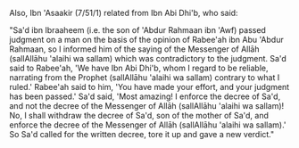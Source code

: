 

[^x1]: Sūrah al-Nahl, 16:44.

[^x2]: al-Bukhārī and Muslim – it will later follow in full.

[^x3]: al-Bukhārī and Aḥmad.

<!-- TODO Check if the number of Ṣaḥīḥ Abī Dāwūd is correct -->

[^x4]: Mālik, Abū Dāwūd, Nasāʾī, and Ibn Ḥibbān. A ṣaḥīḥ ḥadīth, declared ṣaḥīḥ by several Imāms. I have given its takhrīj in _Ṣaḥīḥ Abī Dāwūd_ (#451, #1276).

<!-- TODO Check the numbers for al-Zuhd and Ṣaḥīḥ Abī Dāwūd-->

[^x5]: Ṣaḥīḥ – collected by Ibn al-Mubārak in _al-Zuhd_ (10/21/1-2), Abū Dāwūd and Nasāʾī with a good sanad; I have given its takhreej in _Ṣaḥīḥ Abī Dāwūd_ (#761).

[^x6]: Abū al-Ḥasanāt al-Lucknowī says in _al-Nāfiʿ al-Kabīr liman yutāliʿ al-Jāmiʿ al-Saghīr_ (p. 122-3), after ranking the books of Ḥanafī fiqh and saying which of them are dependable and which are not: “All that we have said about the relative grades of these compilations is related to their content of fiqh issues; however, as for their content with regards to aḥādīth of the Prophet \pbuh, then it does not apply, for many books on which the cream of the fuqahāʾ rely are full of fabricated aḥādīth, let alone rulings of the scholars. It is clear to us from a broad analysis that although their authors were otherwise competent, they were careless in their quotation of narrations.”

		One of these false, fabricated aḥādīth which are found in some of the best books is: “He who offers the compulsory prayers on the last Friday of Ramaḍān, that will make up for every prayer he missed during his life up to the age of seventy years!” Lucknowī says in _al-Āthār al-Marfūʿah fi al-Akhbār al-Mawḍūʿah_ (p. 315), after giving this ḥadīth, “ʿAlī al-Qārī says in his _al-Mawḍūʿāt al-Sughrāh_ and _al-Kubrā_: this is totally false, for it contradicts the ijmāʾ (consensus) that one act of worship cannot make up for those missed over years. Hence, there is no point in quoting the author of _al-Nihāyah_ nor the rest of the commentators on _al-Hidāyah_, for they are not scholars of Ḥadīth, nor did they reference this ḥadīth to any of the collectors of ḥadīth.”

		Imām al-Shawkānī also mentioned this ḥadīth in _al-Fawāʾid al-Majmūʿah fi al-Aḥādīth al-Mawḍūʿah_ with a similar wording and then said (p. 54), “This is fabricated beyond doubt – I do not even find it in any of the compilations of fabricated aḥādīth! However, it has become popular among some students of fiqh in the city of Ṣanʿāʾ in this age of ours, and many of them have started acting according to it. I do not know who has fabricated it for them – May Allāh disgrace the liars.”

		Lucknowī further says, “To establish that this ḥadīth, which is found in books of rituals and formulas, is fabricated, I have composed a brief essay, with intellectual and narrated evidence, called _Repelling the Brethren from the Inventions of the Last Friday of Ramaḍān_, in which I have filed points which will enlighten minds and to which ears will hearken, so consult it, for it is valuable in this topic and of high quality.”

		The occurrence of similar false aḥādīth in the books of fiqh destroys the reliability of other aḥādīth which they do not quote from dependable books of ḥadīth. The words of ʿAlī al-Qārī contain an indication towards this: a Muslim must take aḥādīth from the people who are experts in that field, as the old Arabic sayings go, “The people of Makkah know its mountain paths best” and “The owner of the house knows best what is in it.”

<!-- TODO Fix the following title -->

[^x7]: Imām al-Nawawī's words in _al-Majmūʿ Sharḥ al-Muhadhdhab_ (1/60) can be summed up as follows: “The researching scholars of the People of Ḥadīth and others say that if the ḥadīth is weak, it will not be said regarding it, ‘The Messenger of Allāh \pbuh said/did/commanded/forbade...’ or any other phrase designating certainty, but instead it will be said, ‘It is reported/quoted/narrated from him...’ or other phrases suggesting uncertainty. They say that phrases of certainty are for ṣaḥīḥ and ḥasan aḥādīth, and phrases of uncertainty are for anything else. This is because phrases designating certainty mean that what follows is authentic, so they can only be used in the case of what is authentic, otherwise one would effectively be lying about him \pbuh.

		This convention is one ignored by most of the fuqahāʾ of our age, in fact, by most scholars of any discipline, except for the skilled muḥaddithīn. This is disgusting carelessness, for they often say about a ṣaḥīḥs ḥadīth, ‘It is reported from him that...,’ and about a ḍaʿīf one, ‘he said’ and ‘so- and-so reported...,’ and this is far from correct.”

[^x8]: Publisher's note: Also in this category are the works of our teacher, author of _Irwāʾ al-Ghalīl fi takhrīj Manār al-Sabīl_ in 8 volumes, and _Ghāyah al-Marām fi takhrīj aḥādīth al-Ḥalāl wa al-Harām_, a takhrīj of the aḥādīth found in Dr.\ Yūsuf al-Qaraḍāwi's, _The Lawful and the Prohibited in Islam_ (which contains many ḍaʿīf aḥādīth).

[^x9]: The term, “authentic ḥadīth” includes ṣaḥīḥ and ḥasan in the eyes of the muḥaddithīn, whether the ḥadīth is ṣaḥīḥ li dhātihī or ṣaḥīḥ li ghayrihī, or ḥasan li dhātihī or ḥasan li ghayrihī.

[^x10]: Sūrah al-Najm, 53:28.

[^x11]: Sūrah al-Bukhārī and Muslim.

[^x12]: Ṣaḥīḥ – collected by at-Tirmidhī, Aḥmad and Ibn Abī Shaybah.

		Later, I discovered that this ḥadīth is actually ḍaʿīf: I had relied on Manāwī in declaring ṣaḥīḥ the isnād of Ibn Abī Shaybah, but then I happened to come across it myself, and found that it was clearly weak, being the same isnād as at-Tirmidhī and others – see my book _Silsilah al-Aḥādīth al- Ḍaʿīfah_ (1783). However, its place is taken by the Prophet's \pbuh saying, “He who relates from me a saying which he knows is a lie is indeed one of the liars,” collected by Muslim and others.

[^x13]: ʿAbd al-Ḥayy al-Lucknowī says in _Imām al-Kalām fīmā yataʿallaq bi al-Qirāʾah Khalf al-Imām_ (p. 156), as follows: “Whoever dives into the oceans of fiqh and the fundamentals of jurisprudence with an open mind, and does not allow himself to be prejudiced, will know with certainty that in most of the principal and subsidiary issues in which the scholars have differed, the madhhab of the scholars of ḥadīth is firmer than other madhāhib. Every time I go into the branches of difference of opinion, I find the view of the muḥaddithīn nearest to justice – their reward is with Allāh, and He will thank them. How could it be otherwise, when they are the true inheritors of the Prophet \pbuh, and the sincere agents of his Law; may Allāh include us in their company and make us die loving them.”

[^x14]: Subkī says in _al-Fatāwā_ (1/148): “The most important affair of the Muslims is the Prayer, which every Muslim must care about and ensure its performance and the establishment of its essentials. Related to Prayer are issues on which there is consensus and there is no escaping the truth, and other issues in which the scholars have differed. The correct approach is either to keep clear of dispute if possible, or to look for what is authentically proven from the Prophet \pbuh and adhere to that. When one does this, his Prayer will be correct and righteous, and included in the words of the Exalted, “So whoever expects to meet his Lord, let him work correct, righteous deeds.” (Sūrah al-Kahf, 18:110)

		I say: The latter approach is superior, nay, obligatory; this is because the former approach, as well as being impossible for many issues, does not fulfil his command \pbuh, “Pray as you have seen me praying,” but instead leads to one's prayer being decidedly different to that of the Prophet \pbuh.

[^x15]: From the poetry of Ḥasan ibn Muḥammad al-Nasawī, as narrated by Ḥāfiẓ Diyāʾ al-Dīn al-Maqdisī in his article on the excellence of Ḥadīth and its People.

[^x16]: Sūrah al-Baqarah, 2:213.

[^x17]: Sūrah al-Tirmidhī, Qudāʾī, Ibn Bushrān and others.

<!-- TODO double check diacritics on Tahawi -->

[^x18]: This is the sort of taqlīd (blind following) which Imām Ṭahāwī was referring to when he said, “Only someone with party-spirit or a fool blindly follows opinion” – quoted by Ibn ʿĀbidīn in _Rasm al-Muftī_ (vol.\ 1, p.\ 32 from the Compilation of the Essays of Ibn ʿĀbidīn).

[^x19]: Sūrah al-A'raaf, 7:3.

<!-- TODO check spelling of haashiyah -->
<!-- TODO check spelling of Eeqaaz al-Himam -->
<!-- TODO check spelling of Ibn al-Shahnah al-Kabeer -->
<!-- TODO check spelling of Ibn al-Humaam -->

[^x20]: Ibn ʿĀbidīn in _al-Ḥāshiyah_ (1/63), and in his essay _Rasm al-Muftī_ (1/4 from the Compilation of the Essays of Ibn ʿĀbidīn), Shaykh Ṣāliḥ al-Fulānī in _Īqāz al-Himam_ (p. 62) and others. Ibn ʿĀbidīn quoted from _Sharḥ al-Hidāyah_ by Ibn al-Shahnah al-Kabīr, the teacher of Ibn al-Humām, as follows:

		“When a ḥadīth contrary to the Madhhab is found to be ṣaḥīḥ, one should act on the ḥadīth, and make that his madhhab. Acting on the ḥadīth will not invalidate the follower's being a Ḥanafī, for it is authentically reported that Abū Ḥanīfah said, ‘When a ḥadīth is found to be ṣaḥīḥ, then that is my madhhab,’ and this has been related by Imām Ibn ʿAbd al-Barr from Abū Ḥanīfah and from other imāms.”

		This is part of the completeness of the knowledge and piety of the Imāms, for they indicated by saying this that they were not versed in the whole of the Sunnah, and Imām Shāfiʿī has elucidated this thoroughly (see later). It would happen that they would contradict a sunnah because they were unaware of it, so they commanded us to stick to the Sunnah and regard it as part of their Madhhab. May Allāh shower His mercy on them all.

[^x21]: Arabic: ḥalāl.

[^x22]: Ibn 'Abdul Barr in Al-Intiqaa' fi Fadaa'il ath-Thalaathah al-A'immah al-Fuqahaa' (p. 145), Ibn al-Qayyim in I'laam al- Mooqi'een (2/309), Ibn 'Aabideen in his Footnotes on Al-Bahr ar-Raa'iq (6/293) and in Rasm al-Mufti (pp. 29,32) & Sha'raani in Al-Meezaan (1/55) with the second narration. The last narration was collected by 'Abbaas ad-Dawri in At- Taareekh by Ibn Ma'een (6/77/1) with a saheeh sanad on the authority of Zafar, the student of Imaam Abu Haneefah. Similar narrations exist on the authority of Abu Haneefah's companions Zafar, Abu Yoosuf and 'Aafiyah ibn Yazeed; cf. Eeqaaz (p. 52). Ibn al-Qayyim firmly certified its authenticity on the authority of Abu Yoosuf in I'laam al-Mooqi'een (2/344). The addition to the second narration is referenced by the editor of Eeqaaz (p. 65) to Ibn 'Abdul Barr, Ibn al-Qayyim and others.

	If this is what they say of someone who does not know their evidence, what would be their response to one who knows that the evidence contradicts their saying, but still gives verdicts opposed to the evidence?! Therefore, reflect on this saying, for it alone is enough to smash blind following of opinion; that is why one of the muqallid shaikhs, when I criticised his giving a verdict using Abu Haneefah's words without knowing the evidence, refused to believe that it was a saying of Abu Haneefah!

[^x23]: Ar.: haraam

[^x24]: Ar.: fatwaa

[^x25]: i.e. Imaam Abu Haneefah's illustrious student, Abu Yoosuf (rahimahullaah).

[^x26]: This was because the Imaam would often base his view on Qiyaas (Analogy), after which a more potent analogy would occur to him, or a hadeeth of the Prophet (sallAllāhu 'alaihi wa sallam) would reach him, so he would accept that and ignore his previous view. Sha'raani's words in Al-Meezaan (1/62) are summarised as:

	"Our belief, as well as that of every researcher into Imaam Abu Haneefah (radi Allāhu 'anhu), is that, had he lived until the recording of the Sharee'ah, and the journeys of the Preservers of Hadeeth to the various cities and frontiers in order to collect and acquire it, he would have accepted it and ignored all the analogies he had employed. The amount of qiyaas in his Madhhab would have been just as little as that in other Madhhabs, but since the evidences of the Sharee'ah had been scattered with the Successors and their successors, and had not been collected in his lifetime, it was necessary that there be a lot of qiyaas in his Madhhab compared to that of other imaams. The later scholars then made their journeys to find and collect ahaadeeth from the various cities and towns and wrote them down; hence, some ahaadeeth of the Sharee'ah explained others. This is the reason behind the large amount of qiyaas in his Madhhab, whereas there was little of it in other Madhhabs."

	Abul-Hasanaat Al-Lucknowi quoted his words in full in An- Naafi' al-Kabeer (p. 135), endorsing and expanding on it in his footnotes, so whoever wishes to consult it should do so there.

	Since this is the justification for why Abu Haneefah has sometimes unintentionally contradicted the authentic ahaadeeth - and it is a perfectly acceptable reason, for Allāh does not burden a soul with more than it can bear - it is not permissible to insult him for it, as some ignorant people have done. In fact, it is obligatory to respect him, for he is one of the imaams of the Muslims through whom this Deen has been preserved and handed down to us, in all its branches; also, for he is rewarded under any circumstance: whether he is correct or wrong. Nor is it permissible for his devotees to continue sticking to those of his statements which contradict the authentic ahaadeeth, for those statements are effectively not part of his Madhhab, as the above sayings show. Hence, these are two extremes, and the truth lies in between. "Our Lord! Forgive us, and our brethren who came before us into the Faith; and leave not, in our hearts, any rancour against those who have believed. Our Lord! You are indeed Full of Kindness, Most Merciful." (Al-Hashr 59:10)

[^x27]: Al-Fulaani in Eeqaaz al-Himam (p. 50), tracing it to Imaam Muḥammad and then saying, "This does not apply to the mujtahid, for he is not bound to their views anyway, but it applies to the muqallid."

	Sha'raani expanded on that in Al-Meezaan (1/26): "If it is said: 'What should I do with the ahaadeeth which my Imaam did not use, and which were found to be authentic after his death?' The answer which is fitting for you is: 'That you act on them, for had your Imaam come across them and found them to be authentic, he would have instructed you to act on them, because all the Imaams were captives in the hand of the Sharee'ah.' He who does so will have gathered all the good with both his hands, but he who says, 'I will not act according to a hadeeth unless my Imaam did so', he will miss a great amount of benefit, as is the case with many followers of the Imaams of the Madhhabs. It would be better for them to act on every hadeeth found to be authentic after the Imaam's time, hence implementing the will of the Imaams; for it is our firm belief about the Imaams that had they lived longer and come to know of those ahaadeeth which were found authentic after their time, they would have definitely accepted and acted according to them, ignoring any analogies they may have previously made, and any views they may have previously held."

[^x28]: Ibn 'Abdul Barr in Jaami' Bayaan al-'Ilm (2/32), Ibn Hazm, quoting from the former in Usool al-Ahkaam (6/149), & similarly Al-Fulaani (p. 72)

[^x29]: This is well known among the later scholars to be a saying of Maalik. Ibn 'Abdul Haadi declared it saheeh in Irshaad as- Saalik (227/1); Ibn 'Abdul Barr in Jaami' Bayaan al-'Ilm (2/91) & Ibn Hazm in Usool al-Ahkaam (6/145, 179) had narrated it as a saying of Al-Hakam ibn 'Utaibah and Mujaahid; Taqi ad- Deen as-Subki gave it, delighted with its beauty, in al- Fataawaa (1/148) as a saying of Ibn 'Abbaas, and then said: "These words were originally those of Ibn 'Abbaas and Mujaahid, from whom Maalik (radi Allāhu 'anhu) took them, and he became famous for them." It seems that Imaam Ahmad then took this saying from them, as Abu Daawood has said in Masaa'il of Imaam Ahmad (p. 276): "I heard Ahmad say, 'Everyone is accepted and rejected in his opinions, with the exception of the Prophet (sallAllāhu 'alaihi wa sallam)'."

[^x30]: From the Introduction to Al-Jarh wat-Ta'deel of Ibn Abi Haatim, pp. 31-2.

[^x31]: Ibn Hazm says in Usool al-Ahkaam (6/118): "Indeed, all the fuqahaa' whose opinions are followed were opposed to taqleed, and they forbade their companions from following their opinion blindly. The sternest among them in this regard was Shaafi'i (rahimahullaah), for he repeatedly emphasised, more than anyone else, following the authentic narrations and accepting whatever the proof dictated; he also made himself innocent of being followed totally, and announced this to those around him. May this benefit him in front of Allāh, and may his reward be of the highest, for he was the cause of great good."

[^x32]: Related by Haakim with a continuous sanad up to Shaafi'i, as in Taareekh Dimashq of Ibn 'Asaakir (15/1/3), I'laam al- Mooqi'een (2/363, 364) & Eeqaaz (p. 100).

[^x33]: Ar.: halaal

[^x34]: Ibn al-Qayyim (2/361) & Fulaani (p. 68)

[^x35]: Harawi in Dhamm al-Kalaam (3/47/1), Khateeb in Al-Ihtijaaj bi ash-Shaafi'i (8/2), Ibn 'Asaakir (15/9/10), Nawawi in Al- Majmoo' (1/63), Ibn al-Qayyim (2/361) & Fulaani (p. 100); the second narration is from Hilyah al-Awliyaa' of Abu Nu'aim.

[^x36]: Nawawi in Al-Majmoo' (1/63), Sha'raani (1/57), giving its sources as Haakim and Baihaqi, & Fulaani (p. 107). Sha'raani said, "Ibn Hazm said, 'That is, ... found to be saheeh by him or by any other Imaam'." His saying given next confirms this understanding.

	Nawawi says: "Our companions acted according to this in the matter of tathweeb (calling to prayer in addition to the adhaan), the conditions on coming out of ihraam due to illness, and other issues well-known in the books of the Madhhab. Among those of our companions who are reported to have passed judgment on the basis of the hadeeth (i.e. rather than the saying of Shaafi'i) are Abu Ya'qoob al-Buweeti and Abu l-Qaasim ad-Daariki. Of our companions from the muhadditheen, Imaam Abu Bakr Al-Baihaqi and others employed this approach. Many of our earliest companions, if they faced an issue for which there was a hadeeth, and the madhhab of Shaafi'i was contrary to it, would act according to the hadeeth and give verdicts based on it, saying, 'The madhhab of Shaafi'i is whatever agrees with the hadeeth.' Shaikh Abu 'Amr (Ibn as-Salaah) says, 'Whoever among the Shaafi'is found a hadeeth contradicting his Madhhab, he would consider whether he fulfilled the conditions of ijtihaad generally, or in that particular topic or issue, in which case he would be free to act on the hadeeth; if not, but nevertheless he found it hard to contradict the hadeeth after further analysis, he would not be able to find a convincing justification for opposing the hadeeth. Hence, it would be left for him to act according to the hadeeth if an independent imaam other than Shaafi'i had acted on it, and this would be justification for his leaving the Madhhab of his Imaam in that issue.' What he (Abu 'Amr) has said is correct and established. Allāh knows best."

	There is another possibility which Ibn as-Salaah forgot to mention: what would one do if he did not find anyone else who acted according to the hadeeth? This has been answered by Taqi ad-Deen as-Subki in his article, The Meaning of Shaafi'i's saying, "When a hadeeth is found to be saheeh, then that is my madhhab" (p. 102, vol. 3): "For me, the best thing is to follow the hadeeth. A person should imagine himself in front of the Prophet (sallAllāhu 'alaihi wa sallam), just having heard it from him: would there be leeway for him to delay acting on it? No, by Allāh ... and everyone bears a responsibility according to his understanding."

	The rest of this discussion is given and analysed in I'laam al-Muwaqqi'een (2/302, 370) and in the book of al-Fulaane, (full title:) Eeqaaz Himam ulu l-Absaar, lil-Iqtidaa' bi Sayyid al- Muhaajireen wal-Ansaar, wa Tahdheeruhum 'an al-Ibtidaa' ash- Shaa'i' fi l-Quraa wal-Amsaar, min Taqleed al-Madhaahib ma'a l- Hamiyyah wal-'Asabiyyah bain al-Fuqahaa' al-A'saar (Awakening the Minds of those who have Perception, towards following the Leader of the Emigrants and Helpers, and Warning them against the Innovation Widespread among Contemporary Jurists in the Towns and Cities, of following Madhhabs with Zeal and Party- Spirit). The latter is a unique book in its field, which every desirer of truth should study with understanding and reflection.

[^x37]: addressing Imaam Ahmad ibn Hanbal (rahimahullaah).

[^x38]: Related by Ibn Abi Haatim in Aadaab ash-Shaafi'i (pp. 94-5), Abu Nu'aim in Hulyah al-Awliyaa' (9/106), al-Khateeb in Al- Ihtijaaj bish-Shaafi'i (8/1), and from him Ibn 'Asaakir (15/9/1), Ibn 'Abdul Barr in al-Intiqaa' (p. 75), Ibn al-Jawzi in Manaaqib al-Imaam Ahmad (p. 499) & Harawi (2/47/2) with three routes from 'Abdullaah ibn Ahmad ibn Hanbal from his father that Shaafi'i said to him: ...etc; thus, it is authentic on the authority of Shaafi'i. This is why Ibn al- Qayyim attributed it definitely to him in I'laam (2/325), as did Fulaani in Eeqaaz (p. 152) and then said: "Baihaqi said, 'This is why he - i.e. Shaafi'i - used hadeeth so much, because he gathered knowledge from the people of Hijaaz, Syria, Yemen and 'Iraq, and so accepted all that he found to be authentic, without leaning towards or looking at what he had considered out of the Madhhab of the people of his land when the truth was clear to him elsewhere. Some of those before him would limit themselves to what they found in the Madhhab of the people of their land, without attempting to ascertain the authenticity of what opposed it. May Allāh forgive all of us'."

[^x39]: Abu Nu'aim (9/107), Harawi (47/1), Ibn al-Qayyim in I'laam al-Muwaqqi'een (2/363) & Fulaani (p. 104).

[^x40]: Ibn Abi Haatim in al-Aadaab (p. 93), Abul Qaasim Samarqandi in al-Amaali, as in the selection from it by Abu Hafs al- Mu'addab (234/1), Abu Nu'aim (9/106) & Ibn 'Asaakir (15/10/1) with a saheeh sanad.

[^x41]: Ibn Abi Haatim, Abu Nu'aim & Ibn 'Asaakir (15/9/2).

[^x42]: Ibn Abi Haatim (pp. 93-4).

[^x43]: Ibn al-Jawzi in al-Manaaqib (p. 192)

[^x44]: Fulaani (p. 113) & Ibn al-Qayyim in I'laam (2/302).

[^x45]: Ar.: ittibaa'

[^x46]: Abu Daawood in Masaa'il of Imaam Ahmad (pp. 276-7)

[^x47]: Ibn 'Abdul Barr in Jaami' Bayaan al-'Ilm (2/149).

[^x48]: Ibn al-Jawzi (p. 182).

[^x49]: an-Nisaa', 4:65

[^x50]: an-Noor, 24:63

[^x51]: Even against their fathers and learned men, as Tahaawi in Sharh Ma'aani al-Aathaar (1/372) & Abu Ya'laa in his Musnad (3/1317) have related, with an isnaad of trustworthy men, from Saalim ibn 'Abdullaah ibn 'Umar, who said: "I was sitting with Ibn 'Umar (radi Allāhu 'anhu) in the mosque once, when a man from the people of Syria came to him and asked him about continuing the 'Umrah onto the Hajj (known as Hajj Tamattu'). Ibn 'Umar replied, 'It is a good and beautiful thing.' The man said, 'But your father (i.e. 'Umar ibn al-Khattaab) used to forbid it!' So he said, 'Woe to you! If my father used to forbid something which the Messenger of Allāh (sallAllāhu 'alaihi wa sallam) practised and commanded, would you accept my father's view, or the order of the Messenger of Allāh (sallAllāhu 'alaihi wa sallam) ?' He replied, 'The order of the Messenger of Allāh (sallAllāhu 'alaihi wa sallam).' He said, 'So go away from me.' Ahmad (no. 5700) related similarly, as did Tirmidhi (2/82) and declared it saheeh.

Also, Ibn 'Asaakir (7/51/1) related from Ibn Abi Dhi'b, who said:

"Sa'd ibn Ibraaheem (i.e. the son of 'Abdur Rahmaan ibn 'Awf) passed judgment on a man on the basis of the opinion of Rabee'ah ibn Abu 'Abdur Rahmaan, so I informed him of the saying of the Messenger of Allāh (sallAllāhu 'alaihi wa sallam) which was contradictory to the judgment. Sa'd said to Rabee'ah, 'We have Ibn Abi Dhi'b, whom I regard to be reliable, narrating from the Prophet (sallAllāhu 'alaihi wa sallam) contrary to what I ruled.' Rabee'ah said to him, 'You have made your effort, and your judgment has been passed.' Sa'd said, 'Most amazing! I enforce the decree of Sa'd, and not the decree of the Messenger of Allāh (sallAllāhu 'alaihi wa sallam)! No, I shall withdraw the decree of Sa'd, son of the mother of Sa'd, and enforce the decree of the Messenger of Allāh (sallAllāhu 'alaihi wa sallam).' So Sa'd called for the written decree, tore it up and gave a new verdict."

[^x52]: In fact, he would be rewarded, because of the Prophet's saying (sallAllāhu 'alaihi wa sallam): **"When a judge passes judgment, if he makes his effort (ijtihaad) and rules correctly, he will have two rewards; if he makes his effort (ijtihaad) and rules wrongly, he will have one reward."** (Related by Bukhaari, Muslim & others.)

[^x53]: Quoted in the notes on Eeqaaz al-Himam (p. 93)

[^x54]: Fulaani (p. 99)

[^x55]: cf. al-Waaqi'ah 56:13-14

[^x56]: Ibn 'Aabideen in Haashiyah (1/62), & Lucknowi gave its source in an-Naafi' al-Kabeer (p. 93) as Ghazaali .

[^x57]: He himself says at the beginning of his Concise Shaafi'i Fiqh (printed in the margin of Imaam Shaafi'i's Al-Umm): "This book is a selection from the knowledge of Muḥammad ibn Idrees al-Shaafi'i (rahimahullaah) and from the meanings of his sayings, to aid the understanding of whoever wants it, knowing of his forbidding the following of his, or anyone else's, opinion, so that such a person may carefully look for his Deen in it."

[^x58]: In which he has explained his opposing his Imaam in about twenty masaa'il (nos. 42, 44, 103, 120, 158, 169, 172, 173, 228, 230, 240, 244, 274, 275, 284, 314, 331, 338, 355, 356 - from Ta'leeq al-Mumajjid 'alaa Muwatta' Muḥammad (Important Notes on Muḥammad's Muwatta'))

[^x59]: Ibn 'Aabideen mentioned him among them in Haashiyah (1/74) & in Rasm al-Mufti (1/17). Qurashi mentioned him in Al- Jawaahir al-Madiyyah fi Tabaqaat al-Hanafiyyah (p. 347) and said, "He was a reliable transmitter of Hadeeth. He and his brother Ibraaheem were the two shaikhs of Balakh of their time."

[^x60]: Al-Fawaa'id al-Bahiyyah fi Taraajum al-Hanafiyyah (p. 116)

[^x61]: Al-Bahr ar-Raa'iq (6/93) & Rasm al-Mufti (1/28).

[^x62]: Al-Fawaa'id ... (p. 116); the author then added a useful note:

	"From this can be deduced the falsity of Makhool's narration from Abu Haneefah: 'that he who raises his hands during Prayer, his Prayer is ruined', by which Ameer, the scribe of Itqaani, was deceived, as has been mentioned under his biography. 'Isaam ibn Yoosuf, a companion of Abu Yoosuf, used to raise his hands, so if the above-mentioned narration had any foundation, Abu Yoosuf and 'Isaam would have known about it ... It can also be deduced that if a Hanafi ignored the madhhab of his Imaam in an issue due to the strength of the evidence against it, this would not take him outside the ranks of the Imaam's followers, but this would in fact be proper taqleed in the guise of leaving taqleed; do you not see that 'Isaam ibn Yoosuf left Abu Haneefah's madhhab of not raising the hands, but he is stil counted as a Hanafi?... To Allāh I complain of the ignorance of our time, when they insult anyone who does not follow his Imaam in an issue because of the strength of evidence against it, and expel him from the fold of that Imaam's followers! This is not surprising when those who do this are from the ordinary masses, but it is amazing when it comes from those who imitate men of learning but plod along that path like cattle!"

[^x63]: an-Noor 24:51-52

